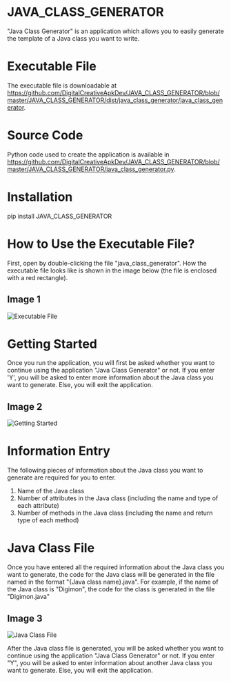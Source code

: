 # JAVA_CLASS_GENERATOR

"Java Class Generator" is an application which allows you to easily generate the template of a 
Java class you want to write.

# Executable File

The executable file is downloadable at 
https://github.com/DigitalCreativeApkDev/JAVA_CLASS_GENERATOR/blob/master/JAVA_CLASS_GENERATOR/dist/java_class_generator/java_class_generator.

# Source Code

Python code used to create the application is available in 
https://github.com/DigitalCreativeApkDev/JAVA_CLASS_GENERATOR/blob/master/JAVA_CLASS_GENERATOR/java_class_generator.py.

# Installation

pip install JAVA_CLASS_GENERATOR

# How to Use the Executable File?

First, open by double-clicking the file "java_class_generator". 
How the executable file looks like is shown in the image below (the file is enclosed with a red rectangle).

## Image 1

![Executable File](images/Executable%20File.png)

# Getting Started

Once you run the application, you will first be asked whether you want to continue using the application 
"Java Class Generator" or not. If you enter 'Y', you will be asked to enter more information about the Java class 
you want to generate. Else, you will exit the application.

## Image 2

![Getting Started](images/Getting%20Started.png)

# Information Entry

The following pieces of information about the Java class you want to generate are required for you to enter.

1. Name of the Java class
2. Number of attributes in the Java class (including the name and type of each attribute)
3. Number of methods in the Java class (including the name and return type of each method)

# Java Class File

Once you have entered all the required information about the Java class you want to generate, the code for the 
Java class will be generated in the file named in the format "{Java class name}.java". For example, if the name 
of the Java class is "Digimon", the code for the class is generated in the file "Digimon.java"

## Image 3

![Java Class File](images/Java%20Class%20File.png)

After the Java class file is generated, you will be asked whether you want to continue using the application 
"Java Class Generator" or not. If you enter "Y", you will be asked to enter information about another Java class you 
want to generate. Else, you will exit the application.
